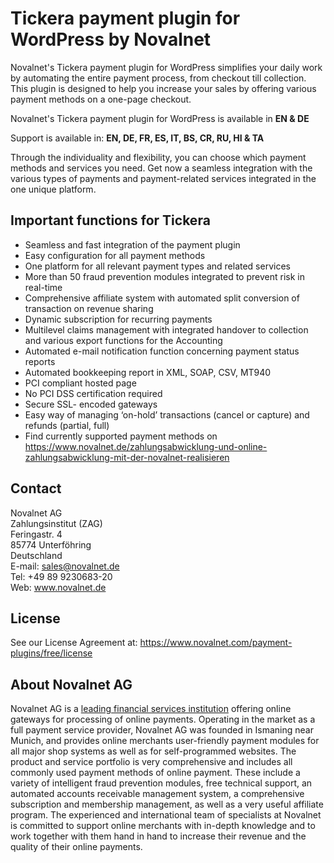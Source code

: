 # Tickera payment plugin for WordPress by Novalnet

Novalnet's Tickera payment plugin for WordPress simplifies your daily work by automating the entire payment process, from checkout till collection. This plugin is designed to help you increase your sales by offering various payment methods on a one-page checkout. 

Novalnet's Tickera payment plugin for WordPress is available in <b>EN & DE</b>

Support is available in: <b> EN, DE, FR, ES, IT, BS, CR, RU, HI & TA</b>

Through the individuality and flexibility, you can choose which payment methods and services you need. Get now a seamless integration with the various types of payments and payment-related services integrated in the one unique platform.

## Important functions for Tickera
* Seamless and fast integration of the payment plugin
* Easy configuration for all payment methods
* One platform for all relevant payment types and related services
* More than 50 fraud prevention modules integrated to prevent risk in real-time
* Comprehensive affiliate system with automated split conversion of transaction on revenue sharing
* Dynamic subscription for recurring payments
* Multilevel claims management with integrated handover to collection and various export functions for the Accounting
* Automated e-mail notification function concerning payment status reports
* Automated bookkeeping report in XML, SOAP, CSV, MT940
* PCI compliant hosted page 
* No PCI DSS certification required
* Secure SSL- encoded gateways
* Easy way of managing ‘on-hold’ transactions (cancel or capture) and refunds (partial, full)
* Find currently supported payment methods on https://www.novalnet.de/zahlungsabwicklung-und-online-zahlungsabwicklung-mit-der-novalnet-realisieren

## Contact
Novalnet AG<br>
Zahlungsinstitut (ZAG)<br>
Feringastr. 4 <br>
85774 Unterföhring <br>
Deutschland<br>
E-mail: sales@novalnet.de<br>
Tel: +49 89 9230683-20<br>
Web: www.novalnet.de

## License
See our License Agreement at:  https://www.novalnet.com/payment-plugins/free/license

## About Novalnet AG
Novalnet AG is a <a href="https://www.novalnet.de/zahlungsinstitut">leading financial services institution</a> offering online gateways for processing of online payments. Operating in the market as a full payment service provider, Novalnet AG was founded in Ismaning near Munich, and provides online merchants user-friendly payment modules for all major shop systems as well as for self-programmed websites. The product and service portfolio is very comprehensive and includes all commonly used payment methods of online payment. These include a variety of intelligent fraud prevention modules, free technical support, an automated accounts receivable management system, a comprehensive subscription and membership management, as well as a very useful affiliate program. The experienced and international team of specialists at Novalnet is committed to support online merchants with in-depth knowledge and to work together with them hand in hand to increase their revenue and the quality of their online payments. 
